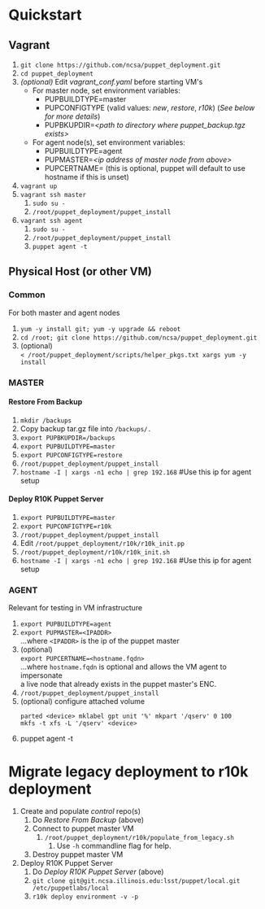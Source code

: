 # Quickstart

## Vagrant
1. `git clone https://github.com/ncsa/puppet_deployment.git`
1. `cd puppet_deployment`
1. _(optional)_ Edit _vagrant_conf.yaml_ before starting VM's
   * For master node, set environment variables:
     * PUPBUILDTYPE=master
     * PUPCONFIGTYPE (valid values: _new_, _restore_, _r10k_) (_See below for more details_)
     * PUPBKUPDIR=_\<path to directory where puppet_backup.tgz exists\>_
   * For agent node(s), set environment variables:
     * PUPBUILDTYPE=agent
     * PUPMASTER=_\<ip address of master node from above\>_
     * PUPCERTNAME=_<override hostname if desired>_ (this is optional, puppet will default to use hostname if this is unset)
1. `vagrant up`
1. `vagrant ssh master`
   1. `sudo su -`
   1. `/root/puppet_deployment/puppet_install`
1. `vagrant ssh agent`
   1. `sudo su -`
   1. `/root/puppet_deployment/puppet_install`
   1. `puppet agent -t`


## Physical Host (or other VM)
### Common
For both master and agent nodes
1. `yum -y install git; yum -y upgrade && reboot`
1. `cd /root; git clone https://github.com/ncsa/puppet_deployment.git`
1. (optional) \
   `< /root/puppet_deployment/scripts/helper_pkgs.txt xargs yum -y install`
### MASTER
#### Restore From Backup
1. `mkdir /backups`
1. Copy backup tar.gz file into `/backups/.`
1. `export PUPBKUPDIR=/backups`
1. `export PUPBUILDTYPE=master`
1. `export PUPCONFIGTYPE=restore`
1. `/root/puppet_deployment/puppet_install`
1. `hostname -I | xargs -n1 echo | grep 192.168` #Use this ip for agent setup
#### Deploy R10K Puppet Server
1. `export PUPBUILDTYPE=master`
1. `export PUPCONFIGTYPE=r10k`
1. `/root/puppet_deployment/puppet_install`
1. Edit `/root/puppet_deployment/r10k/r10k_init.pp`
1. `/root/puppet_deployment/r10k/r10k_init.sh`
1. `hostname -I | xargs -n1 echo | grep 192.168` #Use this ip for agent setup
### AGENT
Relevant for testing in VM infrastructure
1. `export PUPBUILDTYPE=agent`
1. `export PUPMASTER=<IPADDR>` \
    ...where `<IPADDR>` is the ip of the puppet master
1. (optional) \
   `export PUPCERTNAME=<hostname.fqdn>` \
    ...where `hostname.fqdn` is optional and allows the VM agent to impersonate \
       a live node that already exists in the puppet master's ENC.
1. `/root/puppet_deployment/puppet_install`
1. (optional) configure attached volume
   ```
   parted <device> mklabel gpt unit '%' mkpart '/qserv' 0 100
   mkfs -t xfs -L '/qserv' <device>
   ```
1. puppet agent -t

# Migrate legacy deployment to r10k deployment
1. Create and populate _control_ repo(s)
   1. Do _Restore From Backup_ (above)
   1. Connect to puppet master VM
      1. `/root/puppet_deployment/r10k/populate_from_legacy.sh`
         1. Use `-h` commandline flag for help.
   1. Destroy puppet master VM
1. Deploy R10K Puppet Server
   1. Do _Deploy R10K Puppet Server_ (above)
   1. `git clone git@git.ncsa.illinois.edu:lsst/puppet/local.git /etc/puppetlabs/local`
   1. `r10k deploy environment -v -p`

